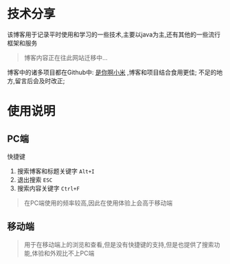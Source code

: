 # 技术分享

该博客用于记录平时使用和学习的一些技术,主要以java为主,还有其他的一些流行框架和服务

> 博客内容正在往此网站迁移中...

博客中的诸多项目都在Github中: [是你啊小米](https://github.com/shiniaxiaomi) ,博客和项目结合食用更佳;  不足的地方,留言后会及时改正; 

# 使用说明

## PC端

快捷键

1. 搜索博客和标题关键字 `Alt+I`
2. 退出搜索 `ESC`
3. 搜索内容关键字 `Ctrl+F`

> 在PC端使用的频率较高,因此在使用体验上会高于移动端

## 移动端

> 用于在移动端上的浏览和查看,但是没有快捷键的支持,但是也提供了搜索功能,体验和外观比不上PC端

